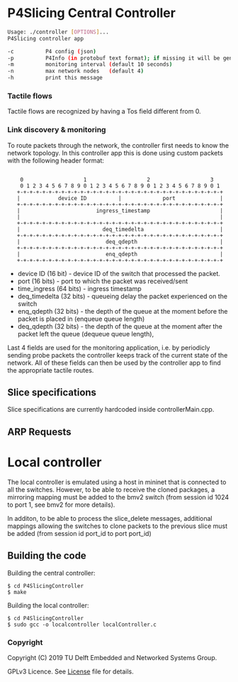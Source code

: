 # P4Slicing Central Controller 

```bash
Usage: ./controller [OPTIONS]...
P4Slicing controller app

-c          P4 config (json)
-p          P4Info (in protobuf text format); if missing it will be generated from the config JSON
-m          monitoring interval (default 10 seconds) 
-n          max network nodes   (default 4) 
-h          print this message
```

### Tactile flows
Tactile flows are recognized by having a Tos field different from 0. 

### Link discovery & monitoring
To route packets through the network, the controller first needs to know the network topology. In this controller app this is done using custom packets with the following header format:
```

    0                   1                   2                   3
    0 1 2 3 4 5 6 7 8 9 0 1 2 3 4 5 6 7 8 9 0 1 2 3 4 5 6 7 8 9 0 1
   +-+-+-+-+-+-+-+-+-+-+-+-+-+-+-+-+-+-+-+-+-+-+-+-+-+-+-+-+-+-+-+-+
   |            device ID          |             port              |
   +-+-+-+-+-+-+-+-+-+-+-+-+-+-+-+-+-+-+-+-+-+-+-+-+-+-+-+-+-+-+-+-+
   |                        ingress_timestamp                      |
   |                                                               |
   +-+-+-+-+-+-+-+-+-+-+-+-+-+-+-+-+-+-+-+-+-+-+-+-+-+-+-+-+-+-+-+-+
   |                          deq_timedelta                        |
   +-+-+-+-+-+-+-+-+-+-+-+-+-+-+-+-+-+-+-+-+-+-+-+-+-+-+-+-+-+-+-+-+
   |                           deq_qdepth                          |
   +-+-+-+-+-+-+-+-+-+-+-+-+-+-+-+-+-+-+-+-+-+-+-+-+-+-+-+-+-+-+-+-+
   |                           enq_qdepth                          |
   +-+-+-+-+-+-+-+-+-+-+-+-+-+-+-+-+-+-+-+-+-+-+-+-+-+-+-+-+-+-+-+-+
```

* device ID (16 bit) - device ID of the switch that processed the packet.
* port (16 bits) - port to which the packet was received/sent 
* time_ingress (64 bits) - ingress timestamp
* deq_timedelta (32 bits) -  queueing delay the packet experienced on the switch
* enq_qdepth (32 bits) -  the depth of the queue at the moment before the packet is
placed in (enqueue queue length)
* deq_qdepth (32 bits) -  the depth of the queue at the moment after the packet left the queue
(dequeue queue length), 

Last 4 fields are used for the monitoring application, i.e. by periodicly sending probe packets the controller keeps track of the current state of the network. All of these fields can then be used by the controller app to find the appropriate tactile routes.

## Slice specifications 

Slice specifications are currently hardcoded inside controllerMain.cpp. 

## ARP Requests

# Local controller

The local controller is emulated using a host in mininet that is connected to all the switches. However, to be able to receive the cloned packages, a mirroring mapping must be added to the bmv2 switch (from session id 1024 to port 1, see bmv2 for more details).

In additon, to be able to process the slice_delete messages, additional mappings allowing the switches to clone packets to the previous slice must be added (from session id port_id to port port_id)

## Building the code

Building the central controller:
```
$ cd P4SlicingController
$ make
```

Building the local controller: 
```
$ cd P4SlicingController
$ sudo gcc -o localcontroller localController.c
```

### Copyright

Copyright (C) 2019 TU Delft Embedded and Networked Systems Group.

GPLv3 Licence. See [License](../LICENSE) file for details.


